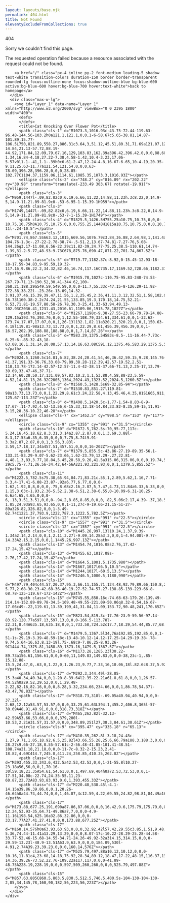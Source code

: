 ```yaml
---
layout: layouts/base.njk
permalink: 404.html
title: Not Found
eleventyExcludeFromCollections: true
---
```


<style>.cls-1{fill:#d6b49a;}.cls-1,.cls-10,.cls-11,.cls-13,.cls-14,.cls-15,.cls-17,.cls-2,.cls-4,.cls-5,.cls-6{stroke:#000;}.cls-1,.cls-11,.cls-13,.cls-14,.cls-16,.cls-8{stroke-linecap:round;stroke-linejoin:round;}.cls-1,.cls-10,.cls-11,.cls-12,.cls-13,.cls-14,.cls-15,.cls-16,.cls-17,.cls-2,.cls-3,.cls-4,.cls-5,.cls-6,.cls-7,.cls-8,.cls-9{stroke-width:3px;}.cls-2{fill:#020202;}.cls-10,.cls-12,.cls-15,.cls-17,.cls-2,.cls-3,.cls-4,.cls-5,.cls-6,.cls-7,.cls-9{stroke-miterlimit:10;}.cls-3{fill:#818181;}.cls-12,.cls-16,.cls-3,.cls-7,.cls-8,.cls-9{stroke:#191818;}.cls-4{fill:#dcdbda;}.cls-5{fill:#4ea7f1;}.cls-14,.cls-6{fill:#f8f3ed;}.cls-16,.cls-7{fill:#333;}.cls-13,.cls-8{fill:none;}.cls-9{fill:#f8f59c;}.cls-10,.cls-11{fill:#f3d2c9;}.cls-15{fill:#8bb174;}.cls-17{fill:#da4e22;}</style>

<main>
  <div class="h-screen w-screen flex items-center">
    <div class="container flex flex-col md:flex-row items-center justify-center px-5">
      <div class="mx-auto max-w-md">
        <div class="text-5xl font-dark font-bold">404</div>
        <p class="text-2xl md:text-3xl font-light leading-normal">Sorry we couldn't find this page.</p>
        <p class="mb-8">The requested operation failed because a resource associated with the request could not be found.</p>

        <a href="/" class="px-4 inline py-2 font-medium leading-5 shadow text-white transition-colors duration-150 border border-transparent rounded-lg focus:outline-none focus:shadow-outline-blue bg-blue-600 active:bg-blue-600 hover:bg-blue-700 hover:text-white">back to homepage</a>
      </div>
      <div class="max-w-lg">
        <svg id="Layer_1" data-name="Layer 1" xmlns="http://www.w3.org/2000/svg" viewBox="0 0 2395 1800" width="400">
          <defs>
          </defs>
          <title>Cat Knocking Over Flower Pot</title>
          <path class="cls-1" d="M1073.3,1016.93c-43.75-72.44-119.63-96.48-144.56-103.2h0a121.1,121.1,0,0,1-6-58.67c5.65-38.81,14.87-101.89,15.77-106.5L750,821.89,558.27,886.31c3.64,3,51.12,45.51,80.31,71.69a121.07,121.07,0,0,1,33,48.89h0c-14.84,21.13-57.72,88.19-44.92,171.84,12.09,79,67.16,129,103.83,162.39a396.42,396.42,0,0,0,88,60.44,121.54,121.54,0,0,0,98.43,19.6c5.76-1.34,16.84-4.18,27.22-7.38,4.58-1.42,10.4-3.23,17.06-5.57v0l1.1-.41,1.1-.39h0c6.61-2.47,12.24-4.8,16.67-6.65,10-4.19,20.35-9.11,25.63-11.77a121.54,121.54,0,0,0,63-78.09,396.28,396.28,0,0,0,28.85-102.77C1104.37,1159.06,1114.61,1085.35,1073.3,1016.93Z"></path>
          <ellipse class="cls-2" cx="748.2" cy="816.89" rx="202.22" ry="30.98" transform="translate(-233.49 303.67) rotate(-19.91)"></ellipse>
          <path class="cls-3" d="M959,1447l-.09,82.82c0,6.19,6.66,11.22,14.88,11.23h.3c8.22,0,14.9-5,14.9-11.2l.09-81.9c0-.53-6.95-1-15.39-1H959"></path>
          <path class="cls-3" d="M1749,1447l-.09,82.82c0,6.19,6.66,11.22,14.88,11.23h.3c8.22,0,14.9-5,14.9-11.2l.09-81.9c0-.53-7-1-15.39-1H1749"></path>
          <path class="cls-4" d="M1825.5,1426.5H755.25a10.75,10.75,0,0,0-10.75,10.75h0A10.75,10.75,0,0,0,755.25,1448H1815a10.75,10.75,0,0,0,10.74-11l-.24-10.5"></path>
          <path class="cls-5" d="M701.74,867.5S663.12,1015,669.56,1076.79c3.84,36.88,2.64,98,1,141.4a52.4,52.4,0,0,1-104.76-1.3c-.27-22-2.78-38.74-.5-51.2,13.67-74.81-7.27-76,5.08-144.26q3.17-11.08,6.56-22.29c11.82-39,24.77-75.25,38.5-110.61,14.74-1.39,31.2-5.77,48.93-9.73C678,875.76,690.47,871.22,701.74,867.5Z"></path>
          <path class="cls-5" d="M719.77,1182.37c-8.92,0-15.45-12.93-18-18-17.59-34.83,9-95.59,19.32-117.16,9.86,22.2,34.32,82.46,16.74,117.16C735.17,1169.52,728.66,1182.37,719.77,1182.37Z"></path>
          <path class="cls-6" d="M1915.78,1027c-110.75-95.83-248-74.53-267.79-71.13-190.52,30.41-344.62,100-368.21,188.29a549.59,549.59,0,0,0-11.7,55.33c-47.15-8-126.29-11.92-172.38,38.22l-.23.26c-13.09,14.32-3.91,37.46,15.39,39.47,11.56,1.2,25.45,2.36,41.11,3.12,32.51,1.58,102.09,52,145.66,85.51A156.16,156.16,0,0,0,1404.34,1419l.66,0c12.09,8.11,44,27.11,88.17,26.43a153,153,0,0,0,66.95-16.73l160.38-2.2c74.24,21.55,133.85,19.3,170.18,14.75,52.21-6.53,71.81-19.57,80.58-26.78,30.3-25,41.33-63.94,49.13-102.93C2036.41,1231.43,2010.61,1109.06,1915.78,1027Z"></path>
          <path class="cls-6" d="M1267,1198c-9.38-27.55-23.66-79.78-24.88-129.15a393.76,393.76,0,0,1,12.55-108.79,334.61,334.61,0,0,1-32.62-173.74,17.07,17.07,0,0,1,26-13l132.1,82.11a320.21,320.21,0,0,1,150.63-4.18l119.81-98a13.73,13.73,0,0,1,22.29,8.61,456.39,456.39,0,0,1-16.57,202.39,188.88,188.88,0,0,1,7.14,87.26"></path>
          <path class="cls-5" d="M583.29,1375.5H583s-8.5-.11-16.44-7.73c-6.25-6-.85-32.43,18-63.08,16.1,31.14,20.08,57.13,14.16,63.08C591.12,1375.46,583.29,1375.5,583.29,1375.5Z"></path>
          <path class="cls-7" d="M2024.5,1260.5c14.81,6.82,38.24,20.41,54,46,36.42,59.15,9.28,145.76-41.37,191.33-36.76,33.08-79.09,38.28-112.39,42.57-19.52,2.51-110,13.78-172.14-42.57-12.57-11.4-42-38.11-37.66-71.13,2.25-17,13.79-39.69,33.47-46,37.71-12.14,60.28,50.17,131.09,57.83,10.2,1.1,53.88,4.58,88-23,5.59-4.52,14.81-13,26-32C2005,1364,2024.43,1323.52,2024.5,1260.5Z"></path>
          <path class="cls-8" d="M1560.5,1428.5s69-32,85-94"></path>
          <path class="cls-7" d="M1530.83,851.27l119.81-98a13.73,13.73,0,0,1,22.29,8.61c3.24,22.58,4.13,45.46,4.35,81S1665,911,1656.5,964.5a284.8,284.8,0,0,0-125.67-113.23Z"></path>
          <path class="cls-8" d="M1408.5,1420.5c-1.77-1.54-8.83-8-9-17.67-.11-7.92,4.52-13.56,6-15.33,12.18-14.84,33.82-8.35,59-15,11.91-3.15,28.36-10.22,46-28"></path>
          <ellipse class="cls-7" cx="1452.5" cy="998.5" rx="153" ry="117"></ellipse>
          <circle class="cls-9" cx="1355" cy="991" r="31.5"></circle>
          <path class="cls-10" d="M1672.5,762.5s-70,95-77,117c-5.24,16.45,18.62,8.3,31,3.14a2.87,2.87,0,0,1,3.69,3.88l-8.3,17.53a6.35,6.35,0,0,0,7.75,8.74l9.91-3.3a2.87,2.87,0,0,1,3.56,3.83l-3.59,17.18,17,34a457.51,457.51,0,0,0,16-202Z"></path>
          <path class="cls-7" d="M1379.5,855.5c-43.86-27.19-89.35-56.1-133.21-83.29-9.07-5.62-23.66,1.62-23.79,12.29-.27,22.81-4,48.1,3,83,3.77,18.84,5.45,28.58,9.26,41.5a315.06,315.06,0,0,0,19.74,50.5,199,199,0,0,1,18-29c5.75-7.71,26.56-34.42,64-56A221.93,221.93,0,0,1,1379.5,855.5Z"></path>
          <path class="cls-11" d="M1222.5,782.5s75.38,65.94,84.71,83.21c.55,1,2.89,5.62,1.16,7.71-3.3,4-17.41-6.08-23.87-.92a6.77,6.77,0,0,0-1.62,1.92,8,8,0,0,0,.75,8.68c2.16,2.87,5,7.47,4.73,11.84a6.33,6.33,0,0,1-1.15,3.63c-1.93,2.36-5.52,2.38-6.51,2.38-6.55,0-10.09-6.31-10.25-6.6a4.65,4.65,0,0,0-6,.13,3.51,3.51,0,0,0-.94,2,8.85,8.85,0,0,0,.82,5.06c2.17,4.39-.37,18.55-1.85,24.93a93.65,93.65,0,0,1-11,27c-9-19.66-21.15-51-27-89a326.82,326.82,0,0,1-3.49-62.74C1221.37,793.9,1222,787.3,1222.5,782.5Z"></path>
          <circle class="cls-12" cx="1355" cy="991" r="22.5"></circle>
          <circle class="cls-9" cx="1557" cy="991" r="31.5"></circle>
          <circle class="cls-12" cx="1557" cy="991" r="22.5"></circle>
          <path class="cls-10" d="M1445.26,997.13l10.24,1.37,9.39-1.34a2.14,2.14,0,0,1,2.11,3.27l-9.09,14.28a3,3,0,0,1-4.94.08l-9.77-14.33A2.15,2.15,0,0,1,1445.26,997.13Z"></path>
          <path class="cls-13" d="M1454.74,1016.08s2.76,17.42-17.24,15.42"></path>
          <path class="cls-13" d="M1455.63,1017.08s-2.76,17.42,17.24,15.42"></path>
          <path class="cls-14" d="M1664.5,1001.5,1735,980"></path>
          <path class="cls-14" d="M1667,1017l66.5,10.5"></path>
          <path class="cls-14" d="M1244,1017l-60.5,13.5"></path>
          <path class="cls-14" d="M1246.5,1000.5,1180,990"></path>
          <path class="cls-15" d="M497.79,404c44.57,20.37,95.3,66.11,155.71,124.48,92.79,89.66,150.8,234.43,169,289-5.77,2.68-30.23-42.68-36-40-19.27-52.74-57.27-138.85-139-223-66.8-68.78-125-119.67-172-142Z"></path>
          <path class="cls-15" d="M745.55,850.16c-74.68-63-179.26-139.49-214.14-152.89-89.78-34.5-169.48-49.55-221.09-50.06q8.32-8.54,16.67-17.06c49-.22,119.61,13.39,199,41,31.84,11.09,153.72,90.48,241,170.65Z"></path>
          <path class="cls-15" d="M823.54,819.3c-17.76-23.9-59.56-97.14-83.92-120.77a597.13,597.13,0,0,0-166.5-113.78l-22.31,8.44A635.18,635.18,0,0,1,733.58,724.52c17.7,18.29,54.44,85.77,68.42,104Z"></path>
          <path class="cls-7" d="M1479.5,1367.5l34,76a192.85,192.85,0,0,1-51-1s-29.19-3.39-48.59-18c-13.48-10.12-14.12-17.25-14.29-19.38-.78-9.74,5.64-16.63,8.13-19l.75-.68c9-7.86,25-8.93,26-9C1444.74,1375.81,1458.89,1373.16,1479.5,1367.5Z"></path>
          <path class="cls-16" d="M1173.28,1285.23l30.22-89.73a156.61,156.61,0,0,0-60,11,149.83,149.83,0,0,0-38,23c-1,.85-15,12.88-15.5,24.47,0,.63,0,1.22,0,1.26.23,9.77,7.33,16,10.06,18l.82.6c8.37,5.92,18.58,5.26,33.63,5.63,8.49.21,12.73.32,18,1A113.17,113.17,0,0,1,1173.28,1285.23Z"></path>
          <path class="cls-17" d="M292.3,344.49l-28.05-15.3a40.34,40.34,0,0,1-20.8-39.64l2.35-22.21a61.8,61.8,0,0,1,26.57-44.52h0a29.52,29.52,0,0,1,29.48-2.22,82.16,82.16,0,0,0,8.28,3.32,234.66,234.66,0,0,1,86.78,54.37l-43.47,78.83Z"></path>
          <path class="cls-17" d="M318.73,318l-.69.05a40.94,40.94,0,0,0-37,32l-2.68,12.12a53.57,53.57,0,0,0,33.25,61.63L394.1,455.2,406.8,365l-57-38.69A48.91,48.91,0,0,0,318.73,318Z"></path>
          <path class="cls-17" d="M465,262.82l-32.13-42.59A53.66,53.66,0,0,0,379,200l-10.53,2.21A31.57,31.57,0,0,0,348.89,251l27,38.3,84.61,30.61Z"></path>
          <circle class="cls-9" cx="395.47" cy="335.18" r="65.13"></circle>
          <path class="cls-17" d="M410.35,262.8l-3.18,24.43c-1.27,9.71,1.05,18.92,6.5,25.82l43.66,55.28,25.6,66.79a188.3,188.3,0,0,0,13.53-28.27s9.66-27.18,8.55-57.61c-2-56.48-41.85-101.41-48.51-108.74a21.18,21.18,0,0,0-11-7c-8.32-2-15.23,2.41-18.82,4.69C414.7,245.8,411.24,258.85,410.35,262.8Z"></path>
          <path class="cls-17" d="M393,455.33,343.6,432.5a42.53,42.53,0,0,1-21-55.8l10.27-23.18a56,56,0,0,1,70.16-30l59.18,21.35A54.61,54.61,0,0,1,497.69,404h0a72.53,72.53,0,0,1-17.51,34.08c-22.74,24.35-55.11,23-60.87,22.72A83.93,83.93,0,0,1,393,455.33Z"></path>
          <path class="cls-17" d="M220.48,538.45l-4.1-14.15a39.86,39.86,0,0,1,20.26-46.64h0a44.74,44.74,0,0,1,46.87,4c12.59,4.22,69.55,24.82,98.81,84.49a161.75,161.75,0,0,1,16.25,66.83A8.26,8.26,0,0,1,386,640.17Z"></path>
          <path class="cls-17" d="M173.88,677.25,191,690a87.06,87.06,0,0,0,16.42,9.6,175.79,175.79,0,0,0,21.43,7.83c15.81,4.64,54.81,16.06,98.18.1,33.26-12.24,53.93-35,64.71-49.86a7,7,0,0,0-4.9-11.16L198.54,625.16a32.86,32.86,0,0,0-33,17.77A27.41,27.41,0,0,0,173.88,677.25Z"></path>
          <path class="cls-17" d="M160.14,576h0a63.93,63.93,0,0,0,32.92,42l57.42,29.55c3.85,1.51,9.48,3.61,16.37,5.82a265.52,265.52,0,0,0,45,10.4c27.27,3.24,57.36-5.36,74.44-11.41a13.29,13.29,0,0,0,8.07-17c-10.22-28.29-25.28-44.58-33.77-52.46-15.68-14.55-34.71-24.26-49.92-32a314.15,314.15,0,0,0-29.59-13.23l-48.9-13.51A63.9,63.9,0,0,0,184.09,530l-4.91,2.74A39.23,39.23,0,0,0,160.14,576Z"></path>
          <path class="cls-17" d="M525.79,497.88a10.12,10.12,0,0,0-10.16,11.81c4,23.68,14.18,75.92,28.34,89.12,18.47,17.22,48.15,116.37,130.7,95.46,56.68-14.36,39.26-73.52,22.76-109.22a117,117,0,0,0-41.89-48.75A228.19,228.19,0,0,0,597,509,260,260,0,0,0,525.79,497.88Z"></path>
          <path class="cls-15" d="M857.63,805C860.5,803.5,830.5,512.5,746.5,400.5s-104-130-104-130-2,85,34,145,78,160,90,182,56,223,56,223Z"></path>
        </svg>
      </div>
    </div>
  </div>
</main>

<!--

Read more: https://www.11ty.dev/docs/quicktips/not-found/

This will work for both GitHub pages and Netlify:

* https://help.github.com/articles/creating-a-custom-404-page-for-your-github-pages-site/
* https://www.netlify.com/docs/redirects/#custom-404

-->
